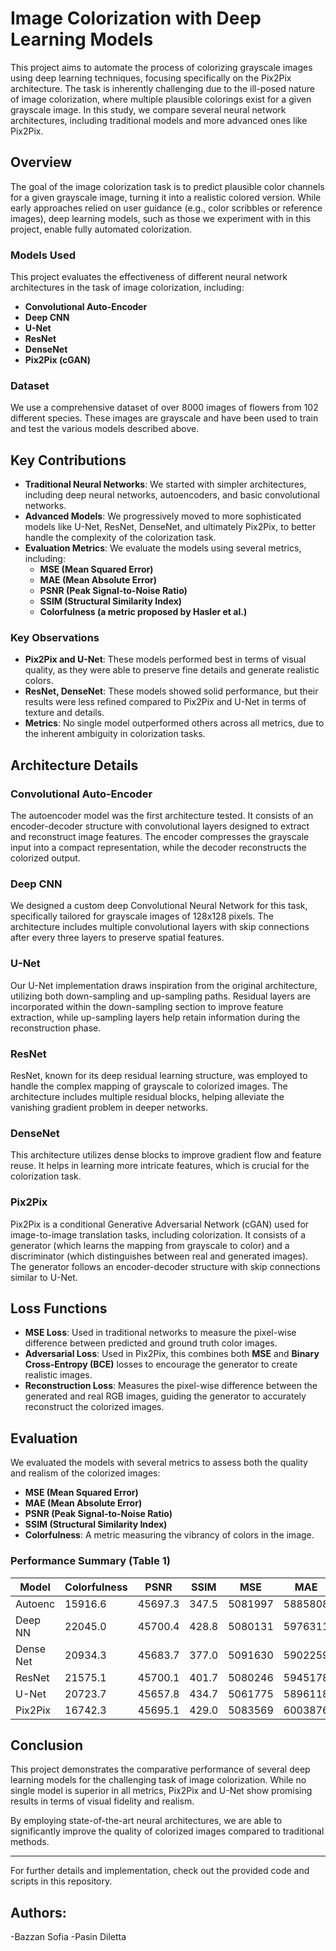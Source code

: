 # Image Colorization with Deep Learning Models

This project aims to automate the process of colorizing grayscale images using deep learning techniques, focusing specifically on the Pix2Pix architecture. The task is inherently challenging due to the ill-posed nature of image colorization, where multiple plausible colorings exist for a given grayscale image. In this study, we compare several neural network architectures, including traditional models and more advanced ones like Pix2Pix.

## Overview

The goal of the image colorization task is to predict plausible color channels for a given grayscale image, turning it into a realistic colored version. While early approaches relied on user guidance (e.g., color scribbles or reference images), deep learning models, such as those we experiment with in this project, enable fully automated colorization.

### Models Used

This project evaluates the effectiveness of different neural network architectures in the task of image colorization, including:

- **Convolutional Auto-Encoder**
- **Deep CNN**
- **U-Net**
- **ResNet**
- **DenseNet**
- **Pix2Pix (cGAN)**

### Dataset

We use a comprehensive dataset of over 8000 images of flowers from 102 different species. These images are grayscale and have been used to train and test the various models described above.

## Key Contributions

- **Traditional Neural Networks**: We started with simpler architectures, including deep neural networks, autoencoders, and basic convolutional networks.
- **Advanced Models**: We progressively moved to more sophisticated models like U-Net, ResNet, DenseNet, and ultimately Pix2Pix, to better handle the complexity of the colorization task.
- **Evaluation Metrics**: We evaluate the models using several metrics, including:
  - **MSE (Mean Squared Error)**
  - **MAE (Mean Absolute Error)**
  - **PSNR (Peak Signal-to-Noise Ratio)**
  - **SSIM (Structural Similarity Index)**
  - **Colorfulness (a metric proposed by Hasler et al.)**

### Key Observations

- **Pix2Pix and U-Net**: These models performed best in terms of visual quality, as they were able to preserve fine details and generate realistic colors.
- **ResNet, DenseNet**: These models showed solid performance, but their results were less refined compared to Pix2Pix and U-Net in terms of texture and details.
- **Metrics**: No single model outperformed others across all metrics, due to the inherent ambiguity in colorization tasks.

## Architecture Details

### Convolutional Auto-Encoder

The autoencoder model was the first architecture tested. It consists of an encoder-decoder structure with convolutional layers designed to extract and reconstruct image features. The encoder compresses the grayscale input into a compact representation, while the decoder reconstructs the colorized output.

### Deep CNN

We designed a custom deep Convolutional Neural Network for this task, specifically tailored for grayscale images of 128x128 pixels. The architecture includes multiple convolutional layers with skip connections after every three layers to preserve spatial features.

### U-Net

Our U-Net implementation draws inspiration from the original architecture, utilizing both down-sampling and up-sampling paths. Residual layers are incorporated within the down-sampling section to improve feature extraction, while up-sampling layers help retain information during the reconstruction phase.

### ResNet

ResNet, known for its deep residual learning structure, was employed to handle the complex mapping of grayscale to colorized images. The architecture includes multiple residual blocks, helping alleviate the vanishing gradient problem in deeper networks.

### DenseNet

This architecture utilizes dense blocks to improve gradient flow and feature reuse. It helps in learning more intricate features, which is crucial for the colorization task.

### Pix2Pix

Pix2Pix is a conditional Generative Adversarial Network (cGAN) used for image-to-image translation tasks, including colorization. It consists of a generator (which learns the mapping from grayscale to color) and a discriminator (which distinguishes between real and generated images). The generator follows an encoder-decoder structure with skip connections similar to U-Net.

## Loss Functions

- **MSE Loss**: Used in traditional networks to measure the pixel-wise difference between predicted and ground truth color images.
- **Adversarial Loss**: Used in Pix2Pix, this combines both **MSE** and **Binary Cross-Entropy (BCE)** losses to encourage the generator to create realistic images.
- **Reconstruction Loss**: Measures the pixel-wise difference between the generated and real RGB images, guiding the generator to accurately reconstruct the colorized images.

## Evaluation

We evaluated the models with several metrics to assess both the quality and realism of the colorized images:

- **MSE (Mean Squared Error)**
- **MAE (Mean Absolute Error)**
- **PSNR (Peak Signal-to-Noise Ratio)**
- **SSIM (Structural Similarity Index)**
- **Colorfulness**: A metric measuring the vibrancy of colors in the image.

### Performance Summary (Table 1)

| Model       | Colorfulness | PSNR   | SSIM  | MSE        | MAE        |
|-------------|--------------|--------|-------|------------|------------|
| Autoenc     | 15916.6      | 45697.3| 347.5 | 5081997    | 5885808    |
| Deep NN     | 22045.0      | 45700.4| 428.8 | 5080131    | 5976311    |
| Dense Net   | 20934.3      | 45683.7| 377.0 | 5091630    | 5902259    |
| ResNet      | 21575.1      | 45700.1| 401.7 | 5080246    | 5945178    |
| U-Net       | 20723.7      | 45657.8| 434.7 | 5061775    | 5896118    |
| Pix2Pix     | 16742.3      | 45695.1| 429.0 | 5083569    | 6003876    |

## Conclusion

This project demonstrates the comparative performance of several deep learning models for the challenging task of image colorization. While no single model is superior in all metrics, Pix2Pix and U-Net show promising results in terms of visual fidelity and realism.

By employing state-of-the-art neural architectures, we are able to significantly improve the quality of colorized images compared to traditional methods.

---

For further details and implementation, check out the provided code and scripts in this repository.

## Authors:
-Bazzan Sofia
-Pasin Diletta
